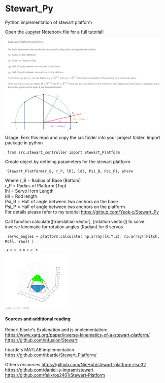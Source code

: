 # Stewart_Py
 Python implementation of stewart platform

 Open the Jupyter Notebook file for a full tutorial! 
 
[<img src="/doc/readme_resources/tutorial_ss.png">](/doc/readme_resources/tutorial_ss)

 
 Usage: 
 Fork this repo and copy the src folder into your project folder. Import package in python
 
     from src.stewart_controller import Stewart_Platform
 
 Create object by defining parameters for the stewart platform
      
     Stewart_Platform(r_B, r_P, lhl, ldl, Psi_B, Psi_P), where
 
 Where 
 r_B = Radius of Base (Bottom)  
 r_P = Radius of Platform (Top)  
 lhl = Servo Horn Length  
 ldl = Rod length  
 Psi_B = Half of angle between two anchors on the base  
 Psi_P = Half of angle between two anchors on the platform  
 For details please refer to my tutorial https://github.com/Yeok-c/Stewart_Py  
    
 Call function calculate([translation vector], [rotation vector]) to solve inverse kinematic for rotation angles (Radian) for 6 servos
 
     servo_angles = platform.calculate( np.array([X,Y,Z), np.array([Pitch, Roll, Yaw]) )

 
 [<img src="/doc/readme_resources/ezgif-7-487de93db9.gif" width="40%" height="40%">](/doc/readme_resources/ezgif-7-487de93db9.gif)

#### Sources and additional reading
Robert Eisele's Explanation and js implementation: 
https://www.xarg.org/paper/inverse-kinematics-of-a-stewart-platform/
https://github.com/infusion/Stewart

hbartle's MATLAB implementation
https://github.com/hbartle/Stewart_Platform/

Others resources
https://github.com/NicHub/stewart-platform-esp32
https://github.com/daniel-s-ingram/stewart
https://github.com/felixros2401/Stewart-Platform

